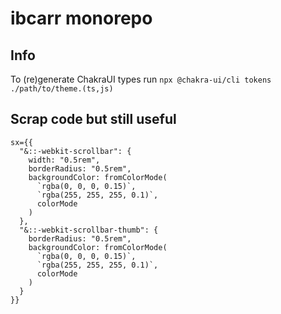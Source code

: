 # ibcarr monorepo

## Info

To (re)generate ChakraUI types run `npx @chakra-ui/cli tokens ./path/to/theme.(ts,js)`

## Scrap code but still useful

```tsx
sx={{
  "&::-webkit-scrollbar": {
    width: "0.5rem",
    borderRadius: "0.5rem",
    backgroundColor: fromColorMode(
      `rgba(0, 0, 0, 0.15)`,
      `rgba(255, 255, 255, 0.1)`,
      colorMode
    )
  },
  "&::-webkit-scrollbar-thumb": {
    borderRadius: "0.5rem",
    backgroundColor: fromColorMode(
      `rgba(0, 0, 0, 0.15)`,
      `rgba(255, 255, 255, 0.1)`,
      colorMode
    )
  }
}}
```
